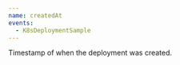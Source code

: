 ```yaml
---
name: createdAt
events:
  - K8sDeploymentSample
---
```


Timestamp of when the deployment was created.